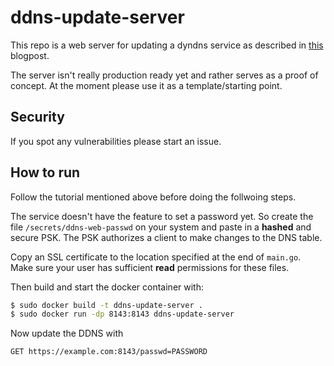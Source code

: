 # ddns-update-server

This repo is a web server for updating a dyndns service as described in [this](https://dev.to/haasal/set-up-your-own-ddns-server-with-bind9-and-go-193o) blogpost.

The server isn't really production ready yet and rather serves as a proof of concept. At the moment please use it as a template/starting point.

## Security

If you spot any vulnerabilities please start an issue.

## How to run

Follow the tutorial mentioned above before doing the follwoing steps.

The service doesn't have the feature to set a password yet.
So create the file `/secrets/ddns-web-passwd` on your system and paste in a **hashed** and secure PSK.
The PSK authorizes a client to make changes to the DNS table.

Copy an SSL certificate to the location specified at the end of `main.go`. Make sure your user has sufficient **read** permissions for these files.

Then build and start the docker container with:

```bash
$ sudo docker build -t ddns-update-server .
$ sudo docker run -dp 8143:8143 ddns-update-server
```

Now update the DDNS with

```
GET https://example.com:8143/passwd=PASSWORD
```

